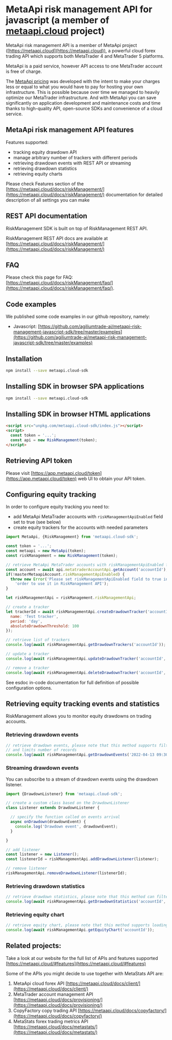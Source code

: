 # MetaApi risk management API for javascript (a member of [metaapi.cloud](https://metaapi.cloud) project)

MetaApi risk management API is a member of MetaApi project ([https://metaapi.cloud](https://metaapi.cloud)), a powerful cloud forex trading API which supports both MetaTrader 4 and MetaTrader 5 platforms.

MetaApi is a paid service, however API access to one MetaTrader account is free of charge.

The [MetaApi pricing](https://metaapi.cloud/#pricing) was developed with the intent to make your charges less or equal to what you would have to pay for hosting your own infrastructure. This is possible because over time we managed to heavily optimize
our MetaTrader infrastructure. And with MetaApi you can save significantly on application development and
maintenance costs and time thanks to high-quality API, open-source SDKs and convenience of a cloud service.

## MetaApi risk management API features

Features supported:

- tracking equity drawdown API
- manage arbitrary number of trackers with different periods
- retrieving drawdown events with REST API or streaming
- retrieving drawdown statistics
- retrieving equity charts

Please check Features section of the [https://metaapi.cloud/docs/riskManagement/](https://metaapi.cloud/docs/riskManagement/) documentation for detailed description of all settings you can make

## REST API documentation
RiskManagement SDK is built on top of RiskManagement REST API.

RiskManagement REST API docs are available at [https://metaapi.cloud/docs/riskManagement/](https://metaapi.cloud/docs/riskManagement/)

## FAQ
Please check this page for FAQ: [https://metaapi.cloud/docs/riskManagement/faq/](https://metaapi.cloud/docs/riskManagement/faq/).

## Code examples
We published some code examples in our github repository, namely:

- Javascript: [https://github.com/agiliumtrade-ai/metaapi-risk-management-javascript-sdk/tree/master/examples](https://github.com/agiliumtrade-ai/metaapi-risk-management-javascript-sdk/tree/master/examples)

## Installation
```bash
npm install --save metaapi.cloud-sdk
```

## Installing SDK in browser SPA applications
```bash
npm install --save metaapi.cloud-sdk
```

## Installing SDK in browser HTML applications
```html
<script src="unpkg.com/metaapi.cloud-sdk/index.js"></script>
<script>
  const token = '...';
  const api = new RiskManagement(token);
</script>
```

## Retrieving API token
Please visit [https://app.metaapi.cloud/token](https://app.metaapi.cloud/token) web UI to obtain your API token.

## Configuring equity tracking

In order to configure equity tracking you need to:

- add MetaApi MetaTrader accounts with `riskManagementApiEnabled` field set to true (see below)
- create equity trackers for the accounts with needed parameters

```javascript
import MetaApi, {RiskManagement} from 'metaapi.cloud-sdk';

const token = '...';
const metaapi = new MetaApi(token);
const riskManagement = new RiskManagement(token);

// retrieve MetaApi MetaTrader accounts with riskManagementApiEnabled field set to true
const account = await api.metatraderAccountApi.getAccount('accountId');
if(!masterMetaapiAccount.riskManagementApiEnabled) {
  throw new Error('Please set riskManagementApiEnabled field to true in your MetaApi account in ' +
    'order to use it in RiskManagement API');
}

let riskManagementApi = riskManagement.riskManagementApi;

// create a tracker
let trackerId = await riskManagementApi.createDrawdownTracker('accountId', {
  name: 'Test tracker',
  period: 'day',
  absoluteDrawdownThreshold: 100
});

// retrieve list of trackers
console.log(await riskManagementApi.getDrawdownTrackers('accountId'));

// update a tracker
console.log(await riskManagementApi.updateDrawdownTracker('accountId', trackerId.id, {name: 'Updated name'}));

// remove a tracker
console.log(await riskManagementApi.deleteDrawdownTracker('accountId', trackerId.id));
```

See esdoc in-code documentation for full definition of possible configuration options.

## Retrieving equity tracking events and statistics

RiskManagement allows you to monitor equity drawdowns on trading accounts.

### Retrieving drawdown events
```javascript
// retrieve drawdown events, please note that this method supports filtering by broker time range, accountId, trackerId
// and limits number of records
console.log(await riskManagementApi.getDrawdownEvents('2022-04-13 09:30:00.000', '2022-05-14 09:30:00.000'));
```

### Streaming drawdown events
You can subscribe to a stream of drawdown events using the drawdown listener.
```javascript
import {DrawdownListener} from 'metaapi.cloud-sdk';

// create a custom class based on the DrawdownListener
class Listener extends DrawdownListener {

  // specify the function called on events arrival
  async onDrawdown(drawdownEvent) {
    console.log('Drawdown event', drawdownEvent);
  }

}

// add listener
const listener = new Listener();
const listenerId = riskManagementApi.addDrawdownListener(listener);

// remove listener
riskManagementApi.removeDrawdownListener(listenerId);
```

### Retrieving drawdown statistics
```javascript
// retrieve drawdown statistics, please note that this method can filter returned data and supports pagination
console.log(await riskManagementApi.getDrawdownStatistics('accountId', trackerId.id));
```

### Retrieving equity chart
```javascript
// retrieve equity chart, please note that this method supports loading within specified broker time
console.log(await riskManagementApi.getEquityChart('accountId'));
```

## Related projects:
Take a look at our website for the full list of APIs and features supported [https://metaapi.cloud/#features](https://metaapi.cloud/#features)

Some of the APIs you might decide to use together with MetaStats API are:

1. MetaApi cloud forex API [https://metaapi.cloud/docs/client/](https://metaapi.cloud/docs/client/)
2. MetaTrader account management API [https://metaapi.cloud/docs/provisioning/](https://metaapi.cloud/docs/provisioning/)
3. CopyFactory copy trading  API [https://metaapi.cloud/docs/copyfactory/](https://metaapi.cloud/docs/copyfactory/)
4. MetaStats forex trading metrics API [https://metaapi.cloud/docs/metastats/](https://metaapi.cloud/docs/metastats/)
